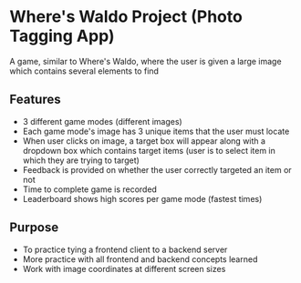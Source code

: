 # Where's Waldo Project (Photo Tagging App)

A game, similar to Where's Waldo, where the user is given a large image which contains several elements to find

## Features
- 3 different game modes (different images)
- Each game mode's image has 3 unique items that the user must locate
- When user clicks on image, a target box will appear along with a dropdown box which contains target items (user is to select item in which they are trying to target)
- Feedback is provided on whether the user correctly targeted an item or not
- Time to complete game is recorded
- Leaderboard shows high scores per game mode (fastest times)

## Purpose
- To practice tying a frontend client to a backend server
- More practice with all frontend and backend concepts learned
- Work with image coordinates at different screen sizes